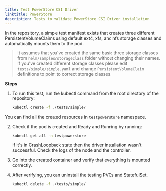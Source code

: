 ```yaml
---
title: Test PowerStore CSI Driver
linktitle: PowerStore
description: Tests to validate PowerStore CSI Driver installation
---
```


In the repository, a simple test manifest exists that creates three different PersistentVolumeClaims using default ext4, xfs, and nfs
storage classes and automatically mounts them to the pod.
>It assumes that you've created the same basic three storage classes from `helm/samples/storageclass` folder without changing their names. If you've created different storage classes please edit `tests/simple/simple.yaml` and change `PersistentVolumeClaim` definitions to point to correct storage classes.

**Steps**

1. To run this test, run the kubectl command from the root directory of the repository:
   ```bash
   kubectl create -f ./tests/simple/
   ```
You can find all the created resources in `testpowerstore` namespace.

2. Check if the pod is created and Ready and Running by running:
   ```bash
   kubectl get all -n testpowerstore
   ```
   If it's in CrashLoopback state then the driver installation wasn't successful. Check the logs of the node and the controller.

3. Go into the created container and verify that everything is mounted correctly.

4. After verifying, you can uninstall the testing PVCs and StatefulSet.
   ```bash
   kubectl delete -f ./tests/simple/
   ```
